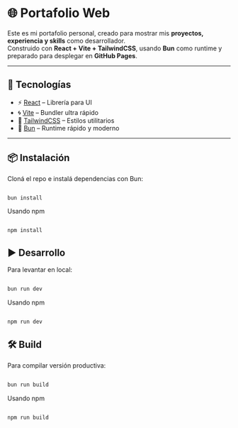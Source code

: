 # 🌐 Portafolio Web

Este es mi portafolio personal, creado para mostrar mis **proyectos, experiencia y skills** como desarrollador.  
Construido con **React + Vite + TailwindCSS**, usando **Bun** como runtime y preparado para desplegar en **GitHub Pages**.

---

## 🚀 Tecnologías
- ⚡ [React](https://react.dev/) – Librería para UI
- 🌀 [Vite](https://vitejs.dev/) – Bundler ultra rápido
- 🎨 [TailwindCSS](https://tailwindcss.com/) – Estilos utilitarios
- 🐇 [Bun](https://bun.sh/) – Runtime rápido y moderno

---

## 📦 Instalación

Cloná el repo e instalá dependencias con Bun:

```bash

bun install

```
Usando npm

```bash 

npm install

```

## ▶️ Desarrollo 

Para levantar en local:

```bash 

bun run dev 

```

Usando npm

```bash

npm run dev

```

## 🛠 Build

Para compilar versión productiva:

```bash 

bun run build 

```

Usando npm

```bash

npm run build

```

